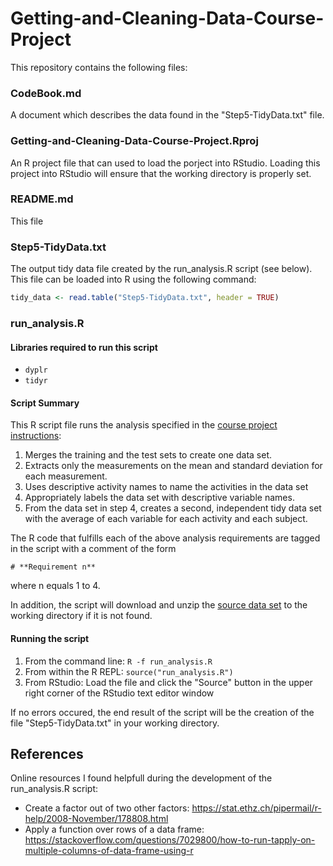 # Getting-and-Cleaning-Data-Course-Project

This repository contains the following files:

### CodeBook.md
A document which describes the data found in the "Step5-TidyData.txt" file.

### Getting-and-Cleaning-Data-Course-Project.Rproj
An R project file that can used to load the porject into RStudio.  Loading this project into RStudio will ensure that the working directory is properly set.

### README.md
This file

### Step5-TidyData.txt
The output tidy data file created by the run_analysis.R script (see below).  This file can be loaded into R using the following command:

```R
tidy_data <- read.table("Step5-TidyData.txt", header = TRUE)
```
### run_analysis.R
#### Libraries required to run this script
* `dyplr`
* `tidyr`

#### Script Summary
This R script file runs the analysis specified in the [course project instructions](https://www.coursera.org/learn/data-cleaning/peer/FIZtT/getting-and-cleaning-data-course-project): 

1. Merges the training and the test sets to create one data set.
2. Extracts only the measurements on the mean and standard deviation for each measurement.
3. Uses descriptive activity names to name the activities in the data set
4. Appropriately labels the data set with descriptive variable names.
5. From the data set in step 4, creates a second, independent tidy data set with the average of each variable for each activity and each subject.

The R code that fulfills each of the above analysis requirements are tagged in the script with a comment of the form 

`# **Requirement n**` 

where n equals 1 to 4. 

In addition, the script will download and unzip the [source data set](https://d396qusza40orc.cloudfront.net/getdata%2Fprojectfiles%2FUCI%20HAR%20Dataset.zip) to the working directory if it is not found.

#### Running the script
1. From the command line: `R -f run_analysis.R`
2. From within the R REPL: `source("run_analysis.R")`
3. From RStudio: Load the file and click the "Source" button in the upper right corner of the RStudio text editor window

If no errors occured, the end result of the script will be the creation of the file "Step5-TidyData.txt" in your working directory. 


## References
Online resources I found helpfull during the development of the run_analysis.R script:
* Create a factor out of two other factors: https://stat.ethz.ch/pipermail/r-help/2008-November/178808.html
* Apply a function over rows of a data frame: https://stackoverflow.com/questions/7029800/how-to-run-tapply-on-multiple-columns-of-data-frame-using-r
